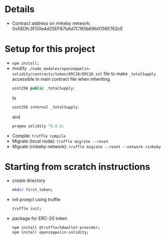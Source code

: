 # Details
- Contract address on rinkeby network: 0x58Dfc3FD0e4d25EF87bAd7C160b69b0136E762cE

# Setup for this project
- `npm install;`
- modify `./node_modules/openzeppelin-solidity/contracts/token/ERC20/ERC20.sol` file to make `_totalSupply` accessible in main contract file when inheriting
  ```javascript
  uint256 public _totalSupply;
  ```
  to
  ```javascript
  uint256 internal _totalSupply;
  ```
  and
  ```javascript
  pragma solidity ^0.8.0;
  ```
- Compile: `truffle compile`
- Migrate (local node): `truffle migrate --reset`
- Migrate (rinkeby network): `truffle migrate --reset --network rinkeby`

# Starting from scratch instructions
- create directory
  ```sh
  mkdir first_token;
  ```
- init proejct using truffle
  ```sh
  truffle init;
  ```
- package for ERC-20 token
  ```sh
  npm install @truffle/hdwallet-provider;
  npm install openzeppelin-solidity;
  ```